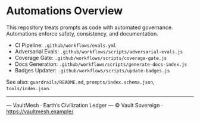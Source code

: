 # Automations Overview

This repository treats prompts as code with automated governance. Automations enforce safety, consistency, and documentation.

- CI Pipeline: `.github/workflows/evals.yml`
- Adversarial Evals: `.github/workflows/scripts/adversarial-evals.js`
- Coverage Gate: `.github/workflows/scripts/coverage-gate.js`
- Docs Generation: `.github/workflows/scripts/generate-docs-index.js`
- Badges Updater: `.github/workflows/scripts/update-badges.js`

See also: `guardrails/README.md`, `prompts/index.schema.json`, `tools/index.json`.

---


— VaultMesh · Earth’s Civilization Ledger —
© Vault Sovereign · https://vaultmesh.example/

